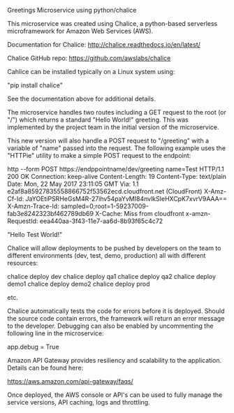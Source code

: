 Greetings Microservice using python/chalice


This microservice was created using Chalice, a python-based serverless microframework for Amazon Web Services (AWS).

Documentation for Chalice:
http://chalice.readthedocs.io/en/latest/

Chalice GitHub repo:
https://github.com/awslabs/chalice

Cahlice can be installed typically on a Linux system using:

"pip install chalice"

See the documentation above for additional details.

The microservice handles two routes including a GET request to the root (or "/") which returns a standard "Hello World!" greeting. This was implemented by the project team in the initial version of the microservice.

This new version will also handle a POST request to "/greeting" with a variable of "name" passed into the request. The following example uses the "HTTPie" utility to make a simple POST request to the endpoint:

http --form POST https://endppointname/dev/greeting name=Test
HTTP/1.1 200 OK
Connection: keep-alive
Content-Length: 19
Content-Type: text/plain
Date: Mon, 22 May 2017 23:11:05 GMT
Via: 1.1 e2af8a85927835558866752f53562ecd.cloudfront.net (CloudFront)
X-Amz-Cf-Id: JaYOEtiPSRHeGsM4R-27ihv54paYvMI84nvlkSIeHXCpK7xvrV9AAA==
X-Amzn-Trace-Id: sampled=0;root=1-59237009-fab3e8242323bf462789db69
X-Cache: Miss from cloudfront
x-amzn-RequestId: eea440aa-3f43-11e7-aa6d-8b93f65c4c72

"Hello Test World!"

Chalice will allow deployments to be pushed by developers on the team to different environments (dev, test, demo, production) all with different resources:

chalice deploy dev
chalice deploy qa1
chalice deploy qa2
chalice deploy demo1
chalice deploy demo2
chalice deploy prod

etc.

Chalice automatically tests the code for errors before it is deployed. Should the source code contain errors, the framework will return an error message to the developer. Debugging can also be enabled by uncommenting the following line in the microservice:

app.debug = True

Amazon API Gateway provides resiliency and scalability to the application. Details can be found here:

https://aws.amazon.com/api-gateway/faqs/

Once deployed, the AWS console or API's can be used to fully manage the service versions, API caching, logs and throttling.


